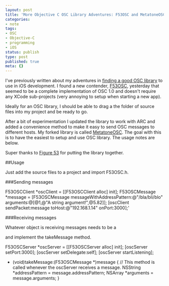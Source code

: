 ```yaml
---
layout: post
title: 'More Objective C OSC Library Adventures: F53OSC and MetatoneOSC'
categories:
- note
tags:
- OSC
- Objective-C
- programming
- iOS
status: publish
type: post
published: true
meta: {}
---
```


I've previously written about my adventures in 
[finding a good OSC library](http://charlesmartin.com.au/blog/2013/3/26/finding-a-good-osc-library-for-ios) to use in iOS development. I found a new contender, 
[F53OSC](https://github.com/Figure53/F53OSC), yesterday that seemed to be a complete implementation of OSC 1.0 and doesn't require any XCode sub-projects (very annoying to setup when starting a new app).


Ideally for an OSC library, I should be able to drag a the folder of source files into my project and be ready to go.


After a bit of experimentation I updated the library to work with ARC and added a convenience method to make it easy to send OSC messages to different hosts. My forked library is called 
[MetatoneOSC](https://github.com/cpmpercussion/MetatoneOSC). The goal with this is to have the 
easiest to setup and use OSC library. The usage notes are below.


Super thanks to 
[Figure 53](http://figure53.com) for putting the library together.


##Usage



Just add the source files to a project and import 
F53OSC.h.


###Sending messages



F53OSCClient *oscClient = [[F53OSCClient alloc] init];
F53OSCMessage *message =
[F53OSCMessage messageWithAddressPattern:@"/bla/bli/blo"
                               arguments:@[@1,@"A string argument!",@5.82]];
[oscClient sendPacket:message toHost:@"192.168.1.14" onPort:3000];'


###Receiving messages



Whatever object is receiving messages needs to be a

<F53OSCPacketDestination data-preserve-html-node="true"> and implement the 
takeMessage method.


F53OSCServer *oscServer = [[F53OSCServer alloc] init];
[oscServer setPort:3000];
[oscServer setDelegate:self];
[oscServer startListening];

- (void)takeMessage:(F53OSCMessage *)message {
    // This method is called whenever the oscServer receives a message.
    NSString *addressPattern = message.addressPattern;
    NSArray *arguments = message.arguments;
}

